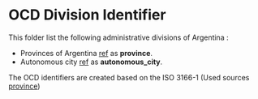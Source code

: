 # OCD Division Identifier

This folder list the following administrative divisions of Argentina : 
* Provinces of Argentina
  [ref](https://en.wikipedia.org/wiki/Provinces_of_Argentina) as **province**.
* Autonomous city [ref](https://en.wikipedia.org/wiki/Buenos_Aires) as **autonomous_city**.


The OCD identifiers are created based on the ISO 3166-1 (Used sources [province](http://www.statoids.com/uar.html))
